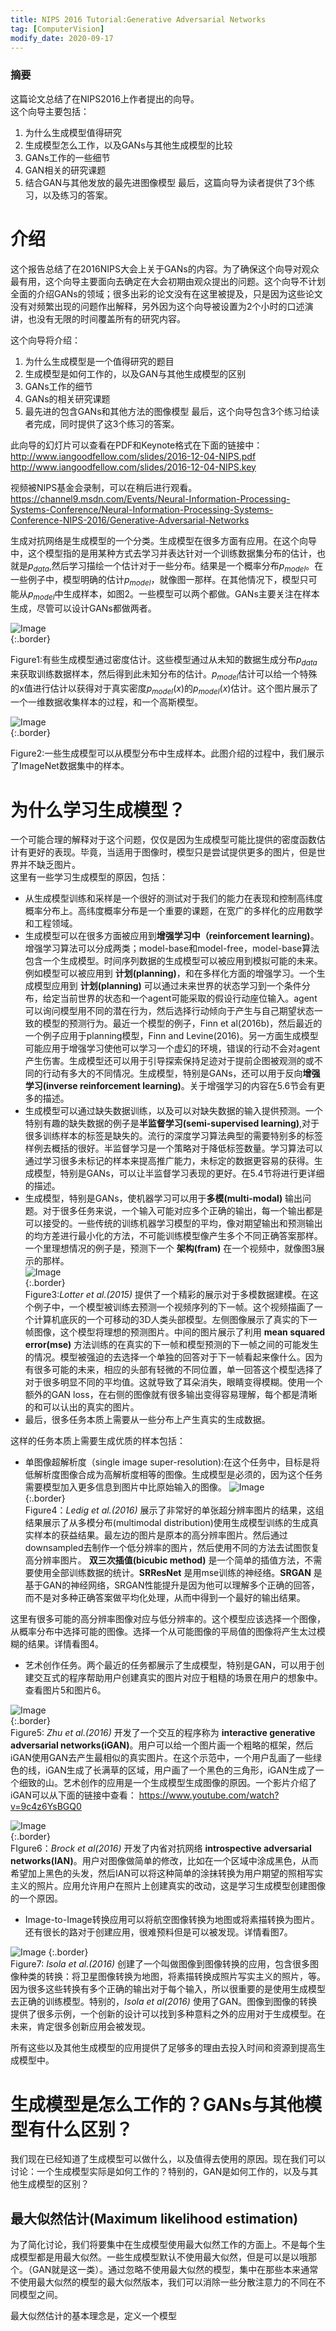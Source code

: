 ```yaml
---
title: NIPS 2016 Tutorial:Generative Adversarial Networks
tag: [ComputerVision]
modify_date: 2020-09-17
---
```


### 摘要
这篇论文总结了在NIPS2016上作者提出的向导。  
这个向导主要包括：
1. 为什么生成模型值得研究
2. 生成模型怎么工作，以及GANs与其他生成模型的比较
3. GANs工作的一些细节
4. GAN相关的研究课题
5. 结合GAN与其他发放的最先进图像模型
最后，这篇向导为读者提供了3个练习，以及练习的答案。

# 介绍
这个报告总结了在2016NIPS大会上关于GANs的内容。为了确保这个向导对观众最有用，这个向导主要面向去确定在大会初期由观众提出的问题。这个向导不计划全面的介绍GANs的领域；很多出彩的论文没有在这里被提及，只是因为这些论文没有对频繁出现的问题作出解释，另外因为这个向导被设置为2个小时的口述演讲，也没有无限的时间覆盖所有的研究内容。

这个向导将介绍：
1. 为什么生成模型是一个值得研究的题目
2. 生成模型是如何工作的，以及GAN与其他生成模型的区别
3. GANs工作的细节
4. GANs的相关研究课题
5. 最先进的包含GANs和其他方法的图像模型
最后，这个向导包含3个练习给读者完成，同时提供了这3个练习的答案。

此向导的幻灯片可以查看在PDF和Keynote格式在下面的链接中：
http://www.iangoodfellow.com/slides/2016-12-04-NIPS.pdf 
http://www.iangoodfellow.com/slides/2016-12-04-NIPS.key

视频被NIPS基金会录制，可以在稍后进行观看。
https://channel9.msdn.com/Events/Neural-Information-Processing-Systems-Conference/Neural-Information-Processing-Systems-Conference-NIPS-2016/Generative-Adversarial-Networks

生成对抗网络是生成模型的一个分类。生成模型在很多方面有应用。在这个向导中，这个模型指的是用某种方式去学习并表达针对一个训练数据集分布的估计，也就是$p_{data}$,然后学习描绘一个估计对于一些分布。结果是一个概率分布$p_{model}$。在一些例子中，模型明确的估计$p_{model}$，就像图一那样。在其他情况下，模型只可能从$p_{model}$中生成样本，如图2。一些模型可以两个都做。GANs主要关注在样本生成，尽管可以设计GANs都做两者。    

[//]: # (使用GitHub图片的网络链接，用相对链接不能显示图片不知道为什么。)
![Image](https://raw.githubusercontent.com/ChenKaiXuSan/blog/master/image/gan/201704/28/fig01.png)  
{:.border}

Figure1:有些生成模型通过密度估计。这些模型通过从未知的数据生成分布$p_{data}$来获取训练数据样本，然后得到此未知分布的估计。$p_{model}$估计可以给一个特殊的x值进行估计以获得对于真实密度$p_{model}(x)$的$p_{model}(x)$估计。这个图片展示了一个一维数据收集样本的过程，和一个高斯模型。

![Image](https://raw.githubusercontent.com/ChenKaiXuSan/blog/master/image/gan/201704/28/fig02.png)  
{:.border}

Figure2:一些生成模型可以从模型分布中生成样本。此图介绍的过程中，我们展示了ImageNet数据集中的样本。

[//]: # (这样的写法可以在GitHubpage上显示出来，但是在本地无法显示)
[//]: ![Image](/image/gan/201704/28/eq01.jpg)

# 为什么学习生成模型？
一个可能合理的解释对于这个问题，仅仅是因为生成模型可能比提供的密度函数估计有更好的表现。毕竟，当适用于图像时，模型只是尝试提供更多的图片，但是世界并不缺乏图片。  
这里有一些学习生成模型的原因，包括：  
- 从生成模型训练和采样是一个很好的测试对于我们的能力在表现和控制高纬度概率分布上。高纬度概率分布是一个重要的课题，在宽广的多样化的应用数学和工程领域。
- 生成模型可以在很多方面被应用到**增强学习中（reinforcement learning)**。增强学习算法可以分成两类；model-base和model-free，model-base算法包含一个生成模型。时间序列数据的生成模型可以被应用到模拟可能的未来。例如模型可以被应用到 **计划(planning)**，和在多样化方面的增强学习。一个生成模型应用到 **计划(planning)** 可以通过未来世界的状态学习到一个条件分布，给定当前世界的状态和一个agent可能采取的假设行动座位输入。agent可以询问模型用不同的潜在行为，然后选择行动倾向于产生与自己期望状态一致的模型的预测行为。最近一个模型的例子，Finn et al(2016b)，然后最近的一个例子应用于planning模型，Finn and Levine(2016)。另一方面生成模型可能应用于增强学习使他可以学习一个虚幻的环境，错误的行动不会对agent产生伤害。生成模型还可以用于引导探索保持足迹对于提前企图被观测的或不同的行动有多大的不同情况。生成模型，特别是GANs，还可以用于反向**增强学习(inverse reinforcement learning)**。关于增强学习的内容在5.6节会有更多的描述。
- 生成模型可以通过缺失数据训练，以及可以对缺失数据的输入提供预测。一个特别有趣的缺失数据的例子是**半监督学习(semi-supervised learning)**,对于很多训练样本的标签是缺失的。流行的深度学习算法典型的需要特别多的标签样例去概括的很好。半监督学习是一个策略对于降低标签数量。学习算法可以通过学习很多未标记的样本来提高推广能力，未标定的数据更容易的获得。生成模型，特别是GANs，可以让半监督学习表现的更好。在5.4节将进行更详细的描述。
- 生成模型，特别是GANs，使机器学习可以用于**多模(multi-modal)** 输出问题。对于很多任务来说，一个输入可能对应多个正确的输出，每一个输出都是可以接受的。一些传统的训练机器学习模型的平均，像对期望输出和预测输出的均方差进行最小化的方法，不可能训练模型像产生多个不同正确答案那样。一个里理想情况的例子是，预测下一个 **架构(fram)** 在一个视频中，就像图3展示的那样。  
![Image](https://raw.githubusercontent.com/ChenKaiXuSan/blog/master/image/gan/201704/28/fig03.png)  
{:.border}  
Figure3:*Lotter et al.(2015)* 提供了一个精彩的展示对于多模数据建模。在这个例子中，一个模型被训练去预测一个视频序列的下一帧。这个视频描画了一个计算机底灰的一个可移动的3D人类头部模型。左侧图像展示了真实的下一帧图像，这个模型将理想的预测图片。中间的图片展示了利用 **mean squared error(mse)** 方法训练的在真实的下一帧和模型预测的下一帧之间的可能发生的情况。模型被强迫的去选择一个单独的回答对于下一帧看起来像什么。因为有很多可能的未来，相应的头部有轻微的不同位置，单一回答这个模型选择了对于很多明显不同的平均值。这就导致了耳朵消失，眼睛变得模糊。使用一个额外的GAN loss，在右侧的图像就有很多输出变得容易理解，每个都是清晰的和可以认出的真实的图片。  
- 最后，很多任务本质上需要从一些分布上产生真实的生成数据。

这样的任务本质上需要生成优质的样本包括：
- 单图像超解析度（single image super-resolution):在这个任务中，目标是将低解析度图像合成为高解析度相等的图像。生成模型是必须的，因为这个任务需要模型加入更多信息到图片中比原始输入的图像。
![Image](https://raw.githubusercontent.com/ChenKaiXuSan/blog/master/image/gan/201704/28/fig04.png)  
{:.border}  
Figure4：*Ledig et al.(2016)* 展示了非常好的单张超分辨率图片的结果，这组结果展示了从多模分布(multimodal distribution)使用生成模型训练的生成真实样本的获益结果。最左边的图片是原本的高分辨率图片。然后通过downsampled去制作一个低分辨率的图片，然后使用不同的方法去试图恢复高分辨率图片。 **双三次插值(bicubic method)** 是一个简单的插值方法，不需要使用全部训练数据的统计。**SRResNet** 是用mse训练的神经络。**SRGAN** 是基于GAN的神经网络，SRGAN性能提升是因为他可以理解多个正确的回答，而不是对多种正确答案做平均化处理，从而中得到一个最好的输出结果。

这里有很多可能的高分辨率图像对应与低分辨率的。这个模型应该选择一个图像，从概率分布中选择可能的图像。选择一个从可能图像的平局值的图像将产生太过模糊的结果。详情看图4。

- 艺术创作任务。两个最近的任务都展示了生成模型，特别是GAN，可以用于创建交互式的程序帮助用户创建真实的图片对应于粗糙的场景在用户的想象中。查看图片5和图片6。

![Image](https://raw.githubusercontent.com/ChenKaiXuSan/blog/master/image/gan/201704/28/fig05.jpg)  
{:.border}  
Figure5: *Zhu et al.(2016)* 开发了一个交互的程序称为 **interactive generative adversarial networks(iGAN)**。用户可以给一个图片画一个粗略的框架，然后iGAN使用GAN去产生最相似的真实图片。在这个示范中，一个用户乱画了一些绿色的线，iGAN生成了长满草的区域，用户画了一个黑色的三角形，iGAN生成了一个细致的山。艺术创作的应用是一个生成模型生成图像的原因。一个影片介绍了iGAN可以从下面的链接中查看：
https://www.youtube.com/watch?v=9c4z6YsBGQ0

![Image](https://raw.githubusercontent.com/ChenKaiXuSan/blog/master/image/gan/201704/28/fig06.jpg)  
{:.border}  
FIgure6：*Brock et al(2016)* 开发了内省对抗网络 **introspective adversarial networks(IAN)**。用户对图像做简单的修改，比如在一个区域中涂成黑色，从而希望加上黑色的头发，然后IAN可以将这种简单的涂抹转换为用户期望的照相写实主义的照片。应用允许用户在照片上创建真实的改动，这是学习生成模型创建图像的一个原因。

- Image-to-Image转换应用可以将航空图像转换为地图或将素描转换为图片。还有很长的路对于创建应用，很难预料但是可以被发现。详情看图7。

![Image](https://raw.githubusercontent.com/ChenKaiXuSan/blog/master/image/gan/201704/28/fig07.jpg) 
{:.border}  
Figure7: *Isola et al.(2016)* 创建了一个叫做图像到图像转换的应用，包含很多图像种类的转换：将卫星图像转换为地图，将素描转换成照片写实主义的照片，等。因为很多这些转换有多个正确的输出对于每个输入，所以很重要的是使用生成模型去正确的训练模型。特别的，*Isola et al(2016)* 使用了GAN。图像到图像的转换提供了很多示例，一个创新的设计可以找到多种意料之外的应用对于生成模型。在未来，肯定很多创新应用会被发现。

所有这些以及其他生成模型的应用提供了足够多的理由去投入时间和资源到提高生成模型中。

# 生成模型是怎么工作的？GANs与其他模型有什么区别？
我们现在已经知道了生成模型可以做什么，以及值得去使用的原因。现在我们可以讨论：一个生成模型实际是如何工作的？特别的，GAN是如何工作的，以及与其他生成模型的区别？

## 最大似然估计(Maximum likelihood estimation)
为了简化讨论，我们将要集中在生成模型使用最大似然工作的方面上。不是每个生成模型都是用最大似然。一些生成模型默认不使用最大似然，但是可以是以哦那个。（GAN就是这一类）。通过忽略不使用最大似然的模型，集中在那些本来通常不使用最大似然的模型的最大似然版本，我们可以消除一些分散注意力的不同在不同模型之间。  

最大似然估计的基本理念是，定义一个模型